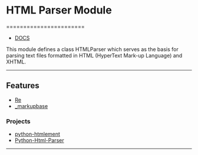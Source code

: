 # HTML Parser Module
=======================


- [DOCS](https://docs.python.org/3/library/html.parser.html)

This module defines a class HTMLParser which serves as the basis for parsing text files formatted in HTML (HyperText Mark-up Language) and XHTML.

-----------------------------------------------------------------------------------------------------

## Features

- [Re](https://docs.python.org/3/library/re.html)
- [_markupbase](https://github.com/python/cpython/blob/master/Lib/_markupbase.py)


### Projects

- [python-htmlement](https://github.com/willforde/python-htmlement)
- [Python-Html-Parser](https://github.com/Kodak1234/Python-Html-Parser)


-----------------------------------------------------------------------------------------------------